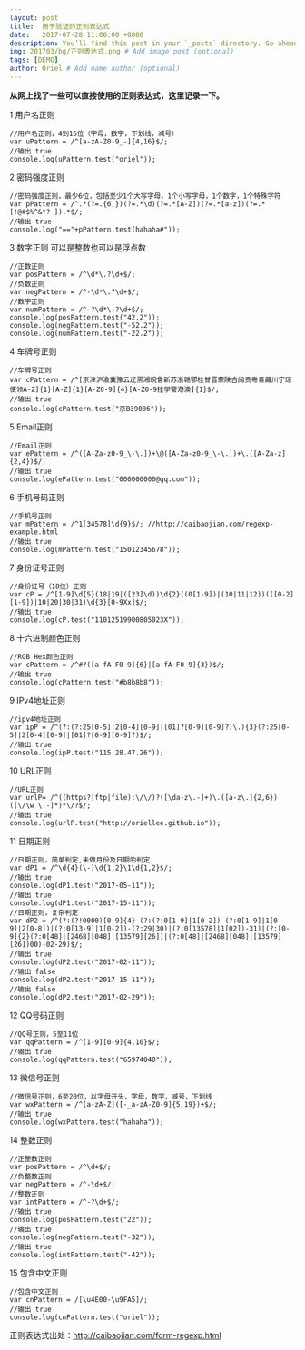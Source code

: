 ```yaml
---
layout: post
title:  用于验证的正则表达式
date:   2017-07-28 11:00:00 +0800
description: You’ll find this post in your `_posts` directory. Go ahead and edit it and re-build the site to see your changes. # Add post description (optional)
img: 201703/bg/正则表达式.png # Add image post (optional)
tags: [DEMO]
author: Oriel # Add name author (optional)
---
```

**从网上找了一些可以直接使用的正则表达式，这里记录一下。**

1 用户名正则

    //用户名正则，4到16位（字母，数字，下划线，减号）
    var uPattern = /^[a-zA-Z0-9_-]{4,16}$/;
    //输出 true
    console.log(uPattern.test("oriel"));

2 密码强度正则

    //密码强度正则，最少6位，包括至少1个大写字母，1个小写字母，1个数字，1个特殊字符
    var pPattern = /^.*(?=.{6,})(?=.*\d)(?=.*[A-Z])(?=.*[a-z])(?=.*[!@#$%^&*? ]).*$/;
    //输出 true
    console.log("=="+pPattern.test(hahaha#"));

3  数字正则
可以是整数也可以是浮点数

    //正数正则
    var posPattern = /^\d*\.?\d+$/;
    //负数正则
    var negPattern = /^-\d*\.?\d+$/;
    //数字正则
    var numPattern = /^-?\d*\.?\d+$/;
    console.log(posPattern.test("42.2"));
    console.log(negPattern.test("-52.2"));
    console.log(numPattern.test("-22.2"));

4 车牌号正则

    //车牌号正则
    var cPattern = /^[京津沪渝冀豫云辽黑湘皖鲁新苏浙赣鄂桂甘晋蒙陕吉闽贵粤青藏川宁琼使领A-Z]{1}[A-Z]{1}[A-Z0-9]{4}[A-Z0-9挂学警港澳]{1}$/;
    //输出 true
    console.log(cPattern.test("京B39006"));

5 Email正则

    //Email正则
    var ePattern = /^([A-Za-z0-9_\-\.])+\@([A-Za-z0-9_\-\.])+\.([A-Za-z]{2,4})$/;
    //输出 true
    console.log(ePattern.test("000000000@qq.com"));

6 手机号码正则

    //手机号正则
    var mPattern = /^1[34578]\d{9}$/; //http://caibaojian.com/regexp-example.html
    //输出 true
    console.log(mPattern.test("15012345678"));

7 身份证号正则

    //身份证号（18位）正则
    var cP = /^[1-9]\d{5}(18|19|([23]\d))\d{2}((0[1-9])|(10|11|12))(([0-2][1-9])|10|20|30|31)\d{3}[0-9Xx]$/;
    //输出 true
    console.log(cP.test("11012519900805023X"));

8 十六进制颜色正则

    //RGB Hex颜色正则
    var cPattern = /^#?([a-fA-F0-9]{6}|[a-fA-F0-9]{3})$/;
    //输出 true
    console.log(cPattern.test("#b8b8b8"));

9 IPv4地址正则

    //ipv4地址正则
    var ipP = /^(?:(?:25[0-5]|2[0-4][0-9]|[01]?[0-9][0-9]?)\.){3}(?:25[0-5]|2[0-4][0-9]|[01]?[0-9][0-9]?)$/;
    //输出 true
    console.log(ipP.test("115.28.47.26"));

10 URL正则

    //URL正则
    var urlP= /^((https?|ftp|file):\/\/)?([\da-z\.-]+)\.([a-z\.]{2,6})([\/\w \.-]*)*\/?$/;
    //输出 true
    console.log(urlP.test("http://oriellee.github.io"));

11 日期正则

    //日期正则，简单判定,未做月份及日期的判定
    var dP1 = /^\d{4}(\-)\d{1,2}\1\d{1,2}$/;
    //输出 true
    console.log(dP1.test("2017-05-11"));
    //输出 true
    console.log(dP1.test("2017-15-11"));
    //日期正则，复杂判定
    var dP2 = /^(?:(?!0000)[0-9]{4}-(?:(?:0[1-9]|1[0-2])-(?:0[1-9]|1[0-9]|2[0-8])|(?:0[13-9]|1[0-2])-(?:29|30)|(?:0[13578]|1[02])-31)|(?:[0-9]{2}(?:0[48]|[2468][048]|[13579][26])|(?:0[48]|[2468][048]|[13579][26])00)-02-29)$/;
    //输出 true
    console.log(dP2.test("2017-02-11"));
    //输出 false
    console.log(dP2.test("2017-15-11"));
    //输出 false
    console.log(dP2.test("2017-02-29"));

12 QQ号码正则

    //QQ号正则，5至11位
    var qqPattern = /^[1-9][0-9]{4,10}$/;
    //输出 true
    console.log(qqPattern.test("65974040"));

13 微信号正则

    //微信号正则，6至20位，以字母开头，字母，数字，减号，下划线
    var wxPattern = /^[a-zA-Z]([-_a-zA-Z0-9]{5,19})+$/;
    //输出 true
    console.log(wxPattern.test("hahaha"));

14 整数正则

    //正整数正则
    var posPattern = /^\d+$/;
    //负整数正则
    var negPattern = /^-\d+$/;
    //整数正则
    var intPattern = /^-?\d+$/;
    //输出 true
    console.log(posPattern.test("22"));
    //输出 true
    console.log(negPattern.test("-32"));
    //输出 true
    console.log(intPattern.test("-42"));

15 包含中文正则

    //包含中文正则
    var cnPattern = /[\u4E00-\u9FA5]/;
    //输出 true
    console.log(cnPattern.test("oriel"));

正则表达式出处：http://caibaojian.com/form-regexp.html